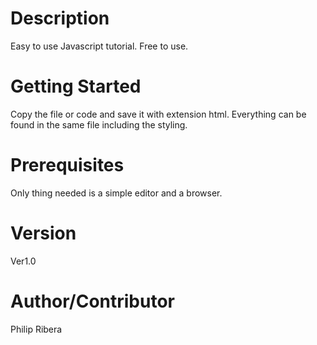 # Description
Easy to use Javascript tutorial.
Free to use.

# Getting Started
Copy the file or code and save it with extension html. 
Everything can be found in the same file including the styling. 

# Prerequisites
Only thing needed is a simple editor and a browser.

# Version 
Ver1.0

# Author/Contributor
Philip Ribera

